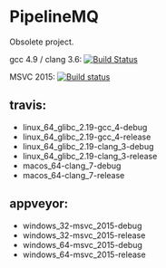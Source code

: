 # PipelineMQ

Obsolete project.

gcc 4.9 / clang 3.6: [![Build Status](https://travis-ci.org/makiolo/PipelineMQ.svg?branch=master)](https://travis-ci.org/makiolo/PipelineMQ)

MSVC 2015: [![Build status](https://ci.appveyor.com/api/projects/status/0lfj3cc8693ib5er?svg=true)](https://ci.appveyor.com/project/makiolo/pipelinemq)

## travis:
- linux_64_glibc_2.19-gcc_4-debug
- linux_64_glibc_2.19-gcc_4-release
- linux_64_glibc_2.19-clang_3-debug
- linux_64_glibc_2.19-clang_3-release
- macos_64-clang_7-debug
- macos_64-clang_7-release

## appveyor:
- windows_32-msvc_2015-debug
- windows_32-msvc_2015-release
- windows_64-msvc_2015-debug
- windows_64-msvc_2015-release
